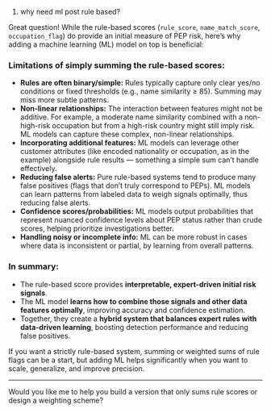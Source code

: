 1. why need ml post rule based?

Great question! While the rule-based scores (`rule_score`, `name_match_score`, `occupation_flag`) do provide an initial measure of PEP risk, here’s why adding a machine learning (ML) model on top is beneficial:

### Limitations of simply summing the rule-based scores:
- **Rules are often binary/simple:** Rules typically capture only clear yes/no conditions or fixed thresholds (e.g., name similarity ≥ 85). Summing may miss more subtle patterns.
- **Non-linear relationships:** The interaction between features might not be additive. For example, a moderate name similarity combined with a non-high-risk occupation but from a high-risk country might still imply risk. ML models can capture these complex, non-linear relationships.
- **Incorporating additional features:** ML models can leverage other customer attributes (like encoded nationality or occupation, as in the example) alongside rule results — something a simple sum can’t handle effectively.
- **Reducing false alerts:** Pure rule-based systems tend to produce many false positives (flags that don’t truly correspond to PEPs). ML models can learn patterns from labeled data to weigh signals optimally, thus reducing false alerts.
- **Confidence scores/probabilities:** ML models output probabilities that represent nuanced confidence levels about PEP status rather than crude scores, helping prioritize investigations better.
- **Handling noisy or incomplete info:** ML can be more robust in cases where data is inconsistent or partial, by learning from overall patterns.

### In summary:
- The rule-based score provides **interpretable, expert-driven initial risk signals**.
- The ML model **learns how to combine those signals and other data features optimally**, improving accuracy and confidence estimation.
- Together, they create a **hybrid system that balances expert rules with data-driven learning**, boosting detection performance and reducing false positives.

If you want a strictly rule-based system, summing or weighted sums of rule flags can be a start, but adding ML helps significantly when you want to scale, generalize, and improve precision.

***

Would you like me to help you build a version that only sums rule scores or design a weighting scheme?
